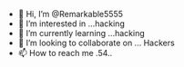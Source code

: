 - 👋 Hi, I’m @Remarkable5555
- 👀 I’m interested in ...hacking
- 🌱 I’m currently learning ...hacking
- 💞️ I’m looking to collaborate on ... Hackers
- 📫 How to reach me .54..

<!---
Remarkable5555/Remarkable5555 is a ✨ special ✨ repository because its `README.md` (this file) appears on your GitHub profile.
You can click the Preview link to take a look at your changes.
--->
